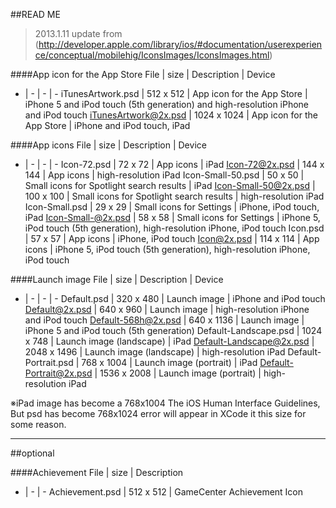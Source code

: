 ##READ ME

> 2013.1.11 update from (http://developer.apple.com/library/ios/#documentation/userexperience/conceptual/mobilehig/IconsImages/IconsImages.html)


####App icon for the App Store
File | size | Description | Device
- | - | - | -
iTunesArtwork.psd | 512 x 512 | App icon for the App Store | iPhone 5 and iPod touch (5th generation) and high-resolution iPhone and iPod touchiTunesArtwork@2x.psd | 1024 x 1024 | App icon for the App Store | iPhone and iPod touch, iPad

####App icons
File | size | Description | Device
- | - | - | -
Icon-72.psd | 72 x 72 | App icons | iPadIcon-72@2x.psd | 144 x 144 | App icons | high-resolution iPad Icon-Small-50.psd | 50 x 50 | Small icons for Spotlight search results | iPad
Icon-Small-50@2x.psd | 100 x 100 | Small icons for Spotlight search results | high-resolution iPad
Icon-Small.psd | 29 x 29 | Small icons for Settings | iPhone, iPod touch, iPad
Icon-Small-@2x.psd | 58 x 58 | Small icons for Settings | iPhone 5, iPod touch (5th generation), high-resolution iPhone, iPod touchIcon.psd | 57 x 57 | App icons | iPhone, iPod touchIcon@2x.psd | 114 x 114 | App icons | iPhone 5, iPod touch (5th generation), high-resolution iPhone, iPod touch

####Launch image
File | size | Description | Device
- | - | - | -
Default.psd | 320 x 480 | Launch image | iPhone and iPod touchDefault@2x.psd | 640 x 960 | Launch image | high-resolution iPhone and iPod touch
Default-568h@2x.psd | 640 x 1136 | Launch image | iPhone 5 and iPod touch (5th generation)Default-Landscape.psd | 1024 x 748 | Launch image (landscape) | iPadDefault-Landscape@2x.psd | 2048 x 1496 | Launch image (landscape) | high-resolution iPadDefault-Portrait.psd | 768 x 1004 | Launch image (portrait) | iPadDefault-Portrait@2x.psd | 1536 x 2008 | Launch image (portrait) | high-resolution iPad※iPad image has become a 768x1004 The iOS Human Interface Guidelines, But psd has become 768x1024 error will appear in XCode it this size for some reason.

----------
##optional

####Achievement
File | size | Description
- | - | -
Achievement.psd | 512 x 512 | GameCenter Achievement Icon 
